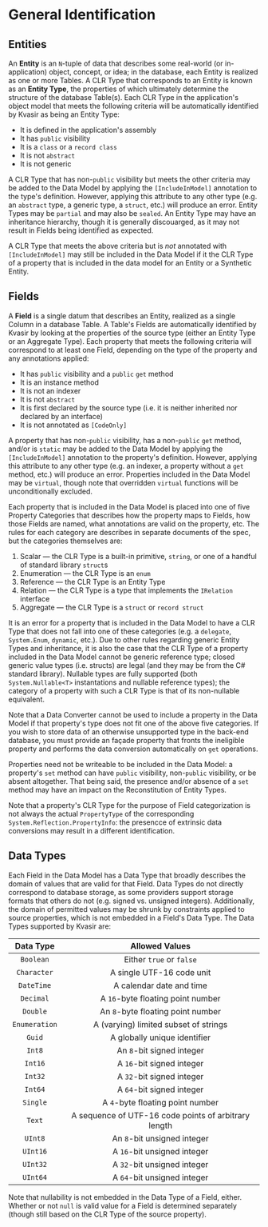 ﻿# General Identification

## Entities

An **Entity** is an `N`-tuple of data that describes some real-world (or in-application) object, concept, or idea; in
the database, each Entity is realized as one or more Tables. A CLR Type that corresponds to an Entity is known as an
**Entity Type**, the properties of which ultimately determine the structure of the database Table(s). Each CLR Type in
the application's object model that meets the following criteria will be automatically identified by Kvasir as being an
Entity Type:

* It is defined in the application's assembly
* It has `public` visibility
* It is a `class` or a `record class`
* It is not `abstract`
* It is not generic

A CLR Type that has non-`public` visibility but meets the other criteria may be added to the Data Model by applying the
`[IncludeInModel]` annotation to the type's definition. However, applying this attribute to any other type (e.g. an
`abstract` type, a generic type, a `struct`, etc.) will produce an error. Entity Types may be `partial` and may also be
`sealed`. An Entity Type may have an inheritance hierarchy, though it is generally discouarged, as it may not result in
Fields being identified as expected.

A CLR Type that meets the above criteria but is _not_ annotated with `[IncludeInModel]` may still be included in the
Data Model if it the CLR Type of a property that is included in the data model for an Entity or a Synthetic Entity.

## Fields

A **Field** is a single datum that describes an Entity, realized as a single Column in a database Table. A Table's
Fields are automatically identified by Kvasir by looking at the properties of the source type (either an Entity Type or
an Aggregate Type). Each property that meets the following criteria will correspond to at least one Field, depending on
the type of the property and any annotations applied:

* It has `public` visibility and a `public` `get` method
* It is an instance method
* It is not an indexer
* It is not `abstract`
* It is first declared by the source type (i.e. it is neither inherited nor declared by an interface)
* It is not annotated as `[CodeOnly]`

A property that has non-`public` visibility, has a non-`public` `get` method, and/or is `static` may be added to the
Data Model by applying the `[IncludeInModel]` annotation to the property's definition. However, applying this attribute to
any other type (e.g. an indexer, a property without a `get` method, etc.) will produce an error. Properties included in
the Data Model may be `virtual`, though note that overridden `virtual` functions will be unconditionally excluded.

Each property that is included in the Data Model is placed into one of five Property Categories that describes how the
property maps to Fields, how those Fields are named, what annotations are valid on the property, etc. The rules for each
category are describes in separate documents of the spec, but the categories themselves are:

1. Scalar — the CLR Type is a built-in primitive, `string`, or one of a handful of standard library `struct`s
1. Enumeration — the CLR Type is an `enum`
1. Reference — the CLR Type is an Entity Type
1. Relation — the CLR Type is a type that implements the `IRelation` interface
1. Aggregate — the CLR Type is a `struct` or `record struct`

It is an error for a property that is included in the Data Model to have a CLR Type that does not fall into one of these
categories (e.g. a `delegate`, `System.Enum`, `dynamic`, etc.). Due to other rules regarding generic Entity Types and
inheritance, it is also the case that the CLR Type of a property included in the Data Model cannot be generic reference
type; closed generic value types (i.e. structs) are legal (and they may be from the C# standard library). Nullable types
are fully supported (both `System.Nullable<T>` instantations and nullable reference types); the category of a property
with such a CLR Type is that of its non-nullable equivalent.

Note that a Data Converter cannot be used to include a property in the Data Model if that property's type does not fit
one of the above five categories. If you wish to store data of an otherwise unsupported type in the back-end database,
you must provide an façade property that fronts the ineligible property and performs the data conversion automatically
on `get` operations.

Properties need not be writeable to be included in the Data Model: a property's `set` method can have `public`
visibility, non-`public` visibility, or be absent altogether. That being said, the presence and/or absence of a `set`
method may have an impact on the Reconstitution of Entity Types.

Note that a property's CLR Type for the purpose of Field categorization is not always the actual `PropertyType` of the
corresponding `System.Reflection.PropertyInfo`: the presencce of extrinsic data conversions may result in a different
identification.

## Data Types

Each Field in the Data Model has a Data Type that broadly describes the domain of values that are valid for that Field.
Data Types do not directly correspond to database storage, as some providers support storage formats that others do not
(e.g. signed vs. unsigned integers). Additionally, the domain of permitted values may be shrunk by constraints applied
to source properties, which is not embedded in a Field's Data Type. The Data Types supported by Kvasir are:

| Data Type     | Allowed Values                                       |
|:-------------:|:----------------------------------------------------:|
| `Boolean`     | Either `true` or `false`                             |
| `Character`   | A single UTF-16 code unit                            |
| `DateTime`    | A calendar date and time                             |
| `Decimal`     | A `16`-byte floating point number                    |
| `Double`      | An `8`-byte floating point number                    |
| `Enumeration` | A (varying) limited subset of strings                |
| `Guid`        | A globally unique identifier                         |
| `Int8`        | An `8`-bit signed integer                            |
| `Int16`       | A `16`-bit signed integer                            |
| `Int32`       | A `32`-bit signed integer                            |
| `Int64`       | A `64`-bit signed integer                            |
| `Single`      | A `4`-byte floating point number                     |
| `Text`        | A sequence of UTF-16 code points of arbitrary length |
| `UInt8`       | An `8`-bit unsigned integer                          |
| `UInt16`      | A `16`-bit unsigned integer                          |
| `UInt32`      | A `32`-bit unsigned integer                          |
| `UInt64`      | A `64`-bit unsigned integer                          |

Note that nullability is not embedded in the Data Type of a Field, either. Whether or not `null` is valid value for a
Field is determined separately (though still based on the CLR Type of the source property).